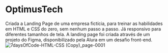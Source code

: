 # OptimusTech
Criada a Landing Page de uma empresa fictícia, para treinar as habilidades em HTML e CSS do zero, sem nenhum passo a passo. Já responsivo para diferentes tamanhos de tela. 
A landing page foi criada através de um projeto do Figma, disponibilizado pela Alura em um desafio front-end.
![7daysOfCode-HTML-CSS (Copy)_page-0001](https://github.com/guiaguiardev/OptimusTech/assets/127811922/530ce22b-98db-4346-85d7-2525830c5c38)
